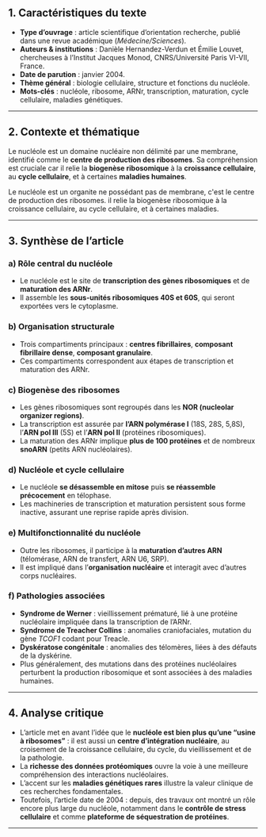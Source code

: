 ## 1. Caractéristiques du texte

* **Type d’ouvrage** : article scientifique d’orientation recherche, publié dans une revue académique (*Médecine/Sciences*).
* **Auteurs & institutions** : Danièle Hernandez-Verdun et Émilie Louvet, chercheuses à l’Institut Jacques Monod, CNRS/Université Paris VI-VII, France.
* **Date de parution** : janvier 2004.
* **Thème général** : biologie cellulaire, structure et fonctions du nucléole.
* **Mots-clés** : nucléole, ribosome, ARNr, transcription, maturation, cycle cellulaire, maladies génétiques.

---

## 2. Contexte et thématique

Le nucléole est un domaine nucléaire non délimité par une membrane, identifié comme le **centre de production des ribosomes**. Sa compréhension est cruciale car il relie la **biogenèse ribosomique** à la **croissance cellulaire**, au **cycle cellulaire**, et à certaines **maladies humaines**.

Le nucléole est un organite ne possédant pas de membrane, c'est le centre de production des ribosomes. il relie la biogenèse ribosomique à la croissance cellulaire, au cycle cellulaire, et à certaines maladies.

---

## 3. Synthèse de l’article

### a) Rôle central du nucléole

* Le nucléole est le site de **transcription des gènes ribosomiques** et de **maturation des ARNr**.
* Il assemble les **sous-unités ribosomiques 40S et 60S**, qui seront exportées vers le cytoplasme.

### b) Organisation structurale

* Trois compartiments principaux : **centres fibrillaires**, **composant fibrillaire dense**, **composant granulaire**.
* Ces compartiments correspondent aux étapes de transcription et maturation des ARNr.

### c) Biogenèse des ribosomes

* Les gènes ribosomiques sont regroupés dans les **NOR (nucleolar organizer regions)**.
* La transcription est assurée par **l’ARN polymérase I** (18S, 28S, 5,8S), l’**ARN pol III** (5S) et l’**ARN pol II** (protéines ribosomiques).
* La maturation des ARNr implique **plus de 100 protéines** et de nombreux **snoARN** (petits ARN nucléolaires).

### d) Nucléole et cycle cellulaire

* Le nucléole **se désassemble en mitose** puis **se réassemble précocement** en télophase.
* Les machineries de transcription et maturation persistent sous forme inactive, assurant une reprise rapide après division.

### e) Multifonctionnalité du nucléole

* Outre les ribosomes, il participe à la **maturation d’autres ARN** (télomérase, ARN de transfert, ARN U6, SRP).
* Il est impliqué dans l’**organisation nucléaire** et interagit avec d’autres corps nucléaires.

### f) Pathologies associées

* **Syndrome de Werner** : vieillissement prématuré, lié à une protéine nucléolaire impliquée dans la transcription de l’ARNr.
* **Syndrome de Treacher Collins** : anomalies craniofaciales, mutation du gène *TCOF1* codant pour Treacle.
* **Dyskératose congénitale** : anomalies des télomères, liées à des défauts de la dyskérine.
* Plus généralement, des mutations dans des protéines nucléolaires perturbent la production ribosomique et sont associées à des maladies humaines.

---

## 4. Analyse critique

* L’article met en avant l’idée que le **nucléole est bien plus qu’une “usine à ribosomes”** : il est aussi un **centre d’intégration nucléaire**, au croisement de la croissance cellulaire, du cycle, du vieillissement et de la pathologie.
* La **richesse des données protéomiques** ouvre la voie à une meilleure compréhension des interactions nucléolaires.
* L’accent sur les **maladies génétiques rares** illustre la valeur clinique de ces recherches fondamentales.
* Toutefois, l’article date de 2004 : depuis, des travaux ont montré un rôle encore plus large du nucléole, notamment dans le **contrôle de stress cellulaire** et comme **plateforme de séquestration de protéines**.

---
